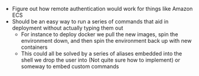 * Figure out how remote authentication would work for things like Amazon ECS
* Should be an easy way to run a series of commands that aid in deployment without actually typing them out
    * For instance to deploy docker we pull the new images, spin the environment down, and then spin the environment back up with new containers
    * This could all be solved by a series of aliases embedded into the shell we drop the user into (Not quite sure how to implement) or someway to embed custom commands
